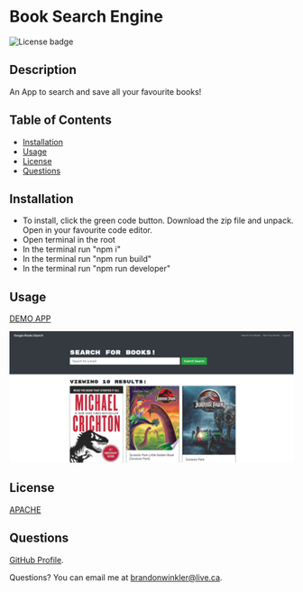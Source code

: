 # Book Search Engine

![License badge](https://img.shields.io/badge/license-Apache-blue)

## Description

An App to search and save all your favourite books!

## Table of Contents

- [Installation](#installation)
- [Usage](#usage)
- [License](#license)
- [Questions](#questions)

## Installation

- To install, click the green code button. Download the zip file and unpack. Open in your favourite code editor.
- Open terminal in the root
- In the terminal run "npm i"
- In the terminal run "npm run build"
- In the terminal run "npm run developer"

## Usage

[DEMO APP](https://booksearch-brandon.herokuapp.com/)

![Screenshot](assets/images/screenshot.png)

## License

[APACHE](https://www.apache.org/licenses/LICENSE-2.0.txt)

## Questions

[GitHub Profile](https://github.com/bdubz93).

Questions? You can email me at brandonwinkler@live.ca.

